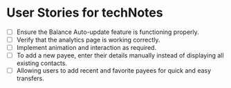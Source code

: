 # User Stories for techNotes

- [ ] Ensure the Balance Auto-update feature is functioning properly.
- [ ] Verify that the analytics page is working correctly.
- [ ] Implement animation and interaction as required.
- [ ] To add a new payee, enter their details manually instead of displaying all existing contacts.
- [ ] Allowing users to add recent and favorite payees for quick and easy transfers.